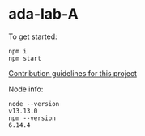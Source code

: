 # ada-lab-A
To get started:
```
npm i
npm start
```

[Contribution guidelines for this project](docs/CONTRIBUTING.md)

Node info:
```
node --version
v13.13.0
npm --version
6.14.4
```
